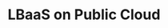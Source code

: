 ---
title: LBaaS on Public Cloud
published: true
slug: load-balancer-octavia
sections: 'Getting started,Tutorials'
---